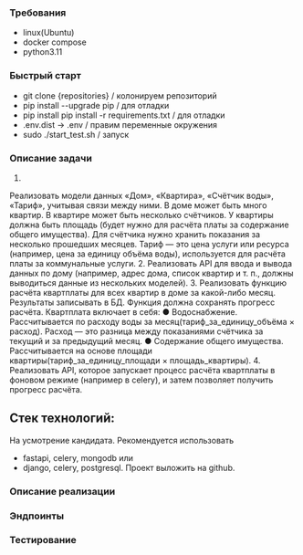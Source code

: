 ### Требования
- linux(Ubuntu)
- docker compose
- python3.11
### Быстрый старт
- git clone {repositories} / колонируем репозиторий
- pip install --upgrade pip / для отладки
- pip install pip install -r requirements.txt / для отладки
- .env.dist -> .env / правим переменные окружения
- sudo ./start_test.sh / запуск
### Описание задачи
1.
Реализовать модели данных «Дом», «Квартира», «Счётчик воды», «Тариф», учитывая связи между ними.
В доме может быть много квартир.
В квартире может быть несколько счётчиков.
У квартиры должна быть площадь (будет нужно для расчёта платы за содержание общего имущества).
Для счётчика нужно хранить показания за несколько прошедших месяцев.
Тариф — это цена услуги или ресурса (например, цена за единицу объёма воды),
используется для расчёта платы за коммунальные услуги.
2.
Реализовать API для ввода и вывода данных по дому 
(например, адрес дома, список квартир и т. п., должны выводиться данные из нескольких моделей).
3.
Реализовать функцию расчёта квартплаты для всех квартир в доме за какой-либо месяц.
Результаты записывать в БД.
Функция должна сохранять прогресс расчёта.
Квартплата включает в себя:
● Водоснабжение.
 Рассчитывается по расходу воды за месяц(тариф_за_единицу_объёма × расход).
 Расход — это разница между показаниями счётчика за текущий и за предыдущий месяц.
● Содержание общего имущества. 
 Рассчитывается на основе площади квартиры(тариф_за_единицу_площади × площадь_квартиры).
4.
Реализовать API, которое запускает процесс расчёта квартплаты в фоновом режиме (например в celery),
и затем позволяет получить прогресс расчёта.

## Стек технологий:
На усмотрение кандидата.
Рекомендуется использовать 
- fastapi, celery, mongodb
или
- django, celery, postgresql.
Проект выложить на github.

### Описание реализации

### Эндпоинты

### Тестирование
